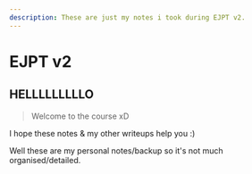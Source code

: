 ```yaml
---
description: These are just my notes i took during EJPT v2.
---
```


# EJPT v2

## HELLLLLLLLLO

> Welcome to the course xD

I hope these notes & my other writeups help you :)&#x20;

Well these are my personal notes/backup so it's not much organised/detailed.&#x20;

